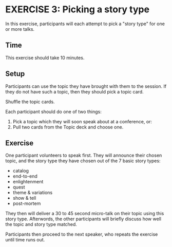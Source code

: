 EXERCISE 3: Picking a story type
=====

In this exercise, participants will each attempt to pick a "story type"
for one or more talks.

Time
----

This exercise should take 10 minutes.

Setup
-----

Participants can use the topic they have brought with them to the session.
If they do not have such a topic, then they should pick a topic card.

Shuffle the topic cards.

Each participant should do one of two things:

1. Pick a topic which they will soon speak about at a conference, or:
2. Pull two cards from the Topic deck and choose one.

Exercise
--------

One participant volunteers to speak first. They will announce their chosen topic,
and the story type they have chosen out of the 7 basic story types:

* catalog 
* end-to-end
* enlightenment
* quest
* theme & variations
* show & tell
* post-mortem

They then will deliver a 30 to 45 second micro-talk on their topic using this
story type. Afterwords, the other participants will briefly discuss how well
the topic and story type matched.

Participants then proceed to the next speaker, who repeats the exercise until
time runs out.


